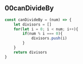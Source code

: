 ## 00canDivideBy

```JavaScript
const canDivideBy = (num) => {
    let divisors = []
    for(let i = 0; i < num; i++){
        if(num % i === 0){
            divisors.push(i)
        }
    }
    return divisors
}
```